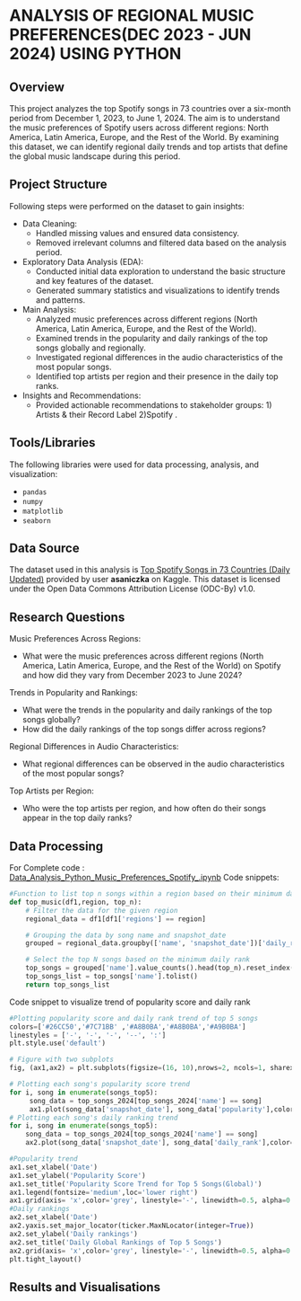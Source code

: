 # ANALYSIS OF REGIONAL MUSIC PREFERENCES(DEC 2023 - JUN 2024) USING  PYTHON

## Overview
This project analyzes the top Spotify songs in 73 countries over a six-month period from December 1, 2023, to June 1, 2024. The aim is to understand the music preferences of Spotify users across different regions: North America, Latin America, Europe, and the Rest of the World. By examining this dataset, we can identify regional daily trends and top artists that define the global music landscape during this period.

## Project Structure
Following steps were performed on the dataset to gain insights:
+ Data Cleaning:
  * Handled missing values and ensured data consistency.
  * Removed irrelevant columns and filtered data based on the analysis period.
+ Exploratory Data Analysis (EDA):
  * Conducted initial data exploration to understand the basic structure and key features of the dataset.
  * Generated summary statistics and visualizations to identify trends and patterns.
+ Main Analysis:
  * Analyzed music preferences across different regions (North America, Latin America, Europe, and the Rest of the World).
  * Examined trends in the popularity and daily rankings of the top songs globally and regionally.
  * Investigated regional differences in the audio characteristics of the most popular songs.
  * Identified top artists per region and their presence in the daily top ranks.
+ Insights and Recommendations:
  * Provided actionable recommendations to stakeholder groups: 1) Artists & their Record Label 2)Spotify .

## Tools/Libraries

The following libraries were used for data processing, analysis, and visualization:

- `pandas`
- `numpy`
- `matplotlib`
- `seaborn`

## Data Source
The dataset used in this analysis is [Top Spotify Songs in 73 Countries (Daily Updated)](https://www.kaggle.com/datasets/asaniczka/top-spotify-songs-in-73-countries-daily-updated/data) provided by user **asaniczka** on Kaggle. This dataset is licensed under the Open Data Commons Attribution License (ODC-By) v1.0.

## Research Questions
Music Preferences Across Regions:
- What were the music preferences across different regions (North America, Latin America, Europe, and the Rest of the World) on Spotify and how did they vary from December 2023 to June 2024?

Trends in Popularity and Rankings:
- What were the trends in the popularity and daily rankings of the top songs globally?
- How did the daily rankings of the top songs differ across regions?
  
Regional Differences in Audio Characteristics:
- What regional differences can be observed in the audio characteristics of the most popular songs?

Top Artists per Region:
- Who were the top artists per region, and how often do their songs appear in the top daily ranks?

## Data Processing 
For Complete code : [Data_Analysis_Python_Music_Preferences_Spotify_.ipynb](https://github.com/ammu993/Data-Analysis-using-python-/blob/6439b378c5af346f75e13db8e2643311bd0491a2/Data_Analysis_Python_Music_Preferences_Spotify_.ipynb)
Code snippets:
```python
#Function to list top n songs within a region based on their minimum daily rankings
def top_music(df1,region, top_n):
    # Filter the data for the given region
    regional_data = df1[df1['regions'] == region]

    # Grouping the data by song name and snapshot_date
    grouped = regional_data.groupby(['name', 'snapshot_date'])['daily_rank'].min().reset_index()

    # Select the top N songs based on the minimum daily rank
    top_songs = grouped['name'].value_counts().head(top_n).reset_index()
    top_songs_list = top_songs['name'].tolist()
    return top_songs_list
```

Code snippet to visualize trend of popularity score and daily rank 
```python
#Plotting popularity score and daily rank trend of top 5 songs
colors=['#26CC50','#7C71BB' ,'#A8B0BA','#A8B0BA','#A9B0BA']
linestyles = ['-', '-', '-', '--', ':']
plt.style.use('default')

# Figure with two subplots
fig, (ax1,ax2) = plt.subplots(figsize=(16, 10),nrows=2, ncols=1, sharex=True)

# Plotting each song's popularity score trend
for i, song in enumerate(songs_top5):
     song_data = top_songs_2024[top_songs_2024['name'] == song]
     ax1.plot(song_data['snapshot_date'], song_data['popularity'],color=colors[i],linestyle=linestyles[i], label=song)
# Plotting each song's daily ranking trend
for i, song in enumerate(songs_top5):
    song_data = top_songs_2024[top_songs_2024['name'] == song]
    ax2.plot(song_data['snapshot_date'], song_data['daily_rank'],color=colors[i],linestyle=linestyles[i], label=song)

#Popularity trend
ax1.set_xlabel('Date')
ax1.set_ylabel('Popularity Score')
ax1.set_title('Popularity Score Trend for Top 5 Songs(Global)')
ax1.legend(fontsize='medium',loc='lower right')
ax1.grid(axis= 'x',color='grey', linestyle='-', linewidth=0.5, alpha=0.3)
#Daily rankings
ax2.set_xlabel('Date')
ax2.yaxis.set_major_locator(ticker.MaxNLocator(integer=True))
ax2.set_ylabel('Daily rankings')
ax2.set_title('Daily Global Rankings of Top 5 Songs')
ax2.grid(axis= 'x',color='grey', linestyle='-', linewidth=0.5, alpha=0.3)
plt.tight_layout()
```

## Results and Visualisations


